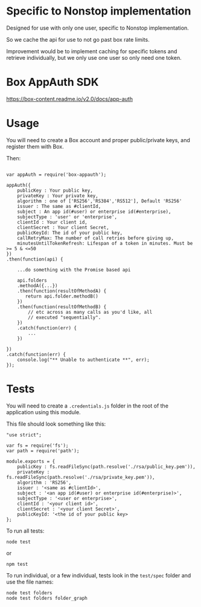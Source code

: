 # Specific to Nonstop implementation
Designed for use with only one user, specific to Nonstop implementation.

So we cache the api for use to not go past box rate limits.

Improvement would be to implement caching for specific tokens and retrieve individually, but we only use one user so only need one token.


# Box AppAuth SDK

https://box-content.readme.io/v2.0/docs/app-auth

# Usage

You will need to create a Box account and proper public/private keys, and register them with Box.

Then:

```

var appAuth = require('box-appauth');

appAuth({
	publicKey : Your public key,
	privateKey : Your private key,
	algorithm : one of ['RS256','RS384','RS512'], Default 'RS256'
	issuer : The same as #clientId,
	subject : An app id(#user) or enterprise id(#enterprise),
	subjectType : 'user' or 'enterprise',
	clientId : Your client id,
	clientSecret : Your client Secret,
    publicKeyId: The id of your public key,
    callRetryMax: The number of call retries before giving up,
    minutesUntilTokenRefresh: Lifespan of a token in minutes. Must be >= 5 & <=50
})
.then(function(api) {

	...do something with the Promise based api

	api.folders
	.methodA({...})
	.then(function(resultOfMethodA) {
	   return api.folder.methodB()
	})
	.then(function(resultOfMethodB) {
	    // etc across as many calls as you'd like, all
	    // executed "sequentially".
	})
	.catch(function(err) {
	    ...
	})

})
.catch(function(err) {
	console.log("** Unable to authenticate **", err);
});

```

# Tests

You will need to create a `.credentials.js` folder in the root of the application using this module.

This file should look something like this:

```
"use strict";

var fs = require('fs');
var path = require('path');

module.exports = {
	publicKey : fs.readFileSync(path.resolve('./rsa/public_key.pem')),
	privateKey : fs.readFileSync(path.resolve('./rsa/private_key.pem')),
	algorithm : 'RS256',
	issuer : '<same as #clientId>',
	subject : '<an app id(#user) or enterprise id(#enterprise)>',
	subjectType : '<user or enterprise>',
	clientId : '<your client id>',
	clientSecret : '<your client Secret>',
    publicKeyId: '<the id of your public key>
};
```

To run all tests:

```
node test
```
or
```
npm test
```

To run individual, or a few individual, tests look in the `test/spec` folder and use the file names:

```
node test folders
node test folders folder_graph
```





